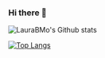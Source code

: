 ### Hi there 👋

<!--
- 🔭 I’m currently working on CRNT.jl a suit of functions to study reaction networks.
- 🌱 I’m currently learning CRNT :)
- 👯 I’m looking to collaborate on many things, ask me about it!
- 📫 How to reach me: brust at math dot ku dot dk
- 😄 Pronouns: she/her

**LauraBMo/LauraBMo** is a ✨ _special_ ✨ repository because its `README.md` (this file) appears on your GitHub profile.

Here are some ideas to get you started:

- 🔭 I’m currently working on CRNT.jl a suit of functions to study reaction networks.
- 🌱 I’m currently learning CRNT :)
- 👯 I’m looking to collaborate on many things, ask me about it!
- 🤔 I’m looking for help with a function to convert polynomilas between DynamicalPolynomials.jl and AbstractAlgebra.jl
- 📫 How to reach me: brust at math dot ku dot dk
- 😄 Pronouns: she/her
-->

![LauraBMo's Github stats](https://github-readme-stats.vercel.app/api?username=LauraBMo&show_icons=true&theme=solarized-dark&line_height=27&count_private=true&include_all_commits=true)

[![Top Langs](https://github-readme-stats.vercel.app/api/top-langs/?username=LauraBMo&?hide=emacslisp&theme=solarized-dark)](https://github.com/anuraghazra/github-readme-stats)
